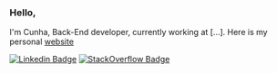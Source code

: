 ### Hello, 

I'm Cunha, Back-End developer, currently working at [...]. Here is my personal [website](https://cunhazera.github.io/)

[![Linkedin Badge](https://img.shields.io/badge/Linkedin-Gabriel%20da%20Cunha-blue)](https://www.linkedin.com/in/gabrieldcunha)
[![StackOverflow Badge](https://img.shields.io/badge/StackOverflow-Gabriel%20da%20Cunha-red)](https://stackoverflow.com/users/5408236/gabriel-cunha)

